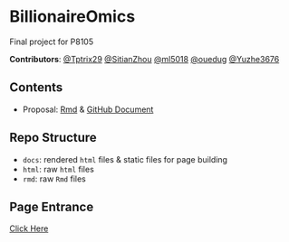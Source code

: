 # BillionaireOmics

Final project for P8105

**Contributors**: [@Tptrix29](https://github.com/Tptrix29/)  [@SitianZhou](https://github.com/SitianZhou/)  [@ml5018](https://github.com/ml5018/)  [@ouedug](https://github.com/ouedug/)  [@Yuzhe3676](https://github.com/Yuzhe3676/)
## Contents

- Proposal: [Rmd](https://github.com/SitianZhou/BillionaireOmics/blob/main/rmd/proposal.Rmd) & [GitHub Document](https://github.com/SitianZhou/BillionaireOmics/blob/main/docs/proposal.md)


## Repo Structure

- `docs`: rendered `html` files & static files for page building
- `html`: raw `html` files
- `rmd`: raw `Rmd` files

## Page Entrance

[Click Here](https://sitianzhou.github.io/BillionaireOmics/)
